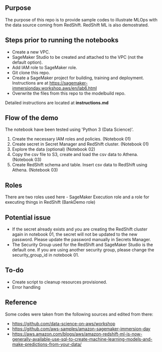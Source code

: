 ## Purpose
The purpose of this repo is to provide sample codes to illustrate MLOps with the data source coming from RedShift.
RedShift ML is also demostrated.


## Steps prior to running the notebooks
- Create a new VPC.
- SageMaker Studio to be created and attached to the VPC (not the default option). 
- Add IAM role to SageMaker role.
- Git clone this repo.
- Create a SageMaker project for building, training and deployment. Instructions are at https://sagemaker-immersionday.workshop.aws/en/lab6.html
- Overwrite the files from this repo to the modelbuild repo.

Detailed instructions are located at **instructions.md**

## Flow of the demo
The notebook have been tested using 'Python 3 (Data Science)'.

1. Create the necessary IAM roles and policies. (Notebook 01)
2. Create secret in Secret Manager and RedShift cluster. (Notebook 01)
3. Explore the data (optional) (Notebook 02)
4. Copy the csv file to S3, create and load the csv data to Athena. (Notebook 03)
5. Create RedShift schema and table. Insert csv data to RedShift using Athena. (Notebook 03)


## Roles
There are two roles used here - SageMaker Execution role and a role for executing things in RedShift (BankDemo role)

## Potential issue
- If the secret already exists and you are creating the RedShift cluster again in notebook 01, the secret will not be updated to the new password. Please update the password manually in Secrets Manager.
- The Security Group used for the RedShift and SageMaker Studio is the default one. If you are using another security group, please change the security_group_id in notebook 01.

## To-do
- Create script to cleanup resources provisioned.
- Error handling

## Reference
Some codes were taken from the following sources and edited from there:
- https://github.com/data-science-on-aws/workshop
- https://github.com/aws-samples/amazon-sagemaker-immersion-day
- https://aws.amazon.com/blogs/aws/amazon-redshift-ml-is-now-generally-available-use-sql-to-create-machine-learning-models-and-make-predictions-from-your-data/
